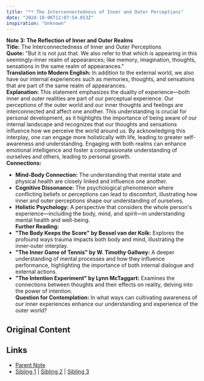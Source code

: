 ```yaml
---
title: "** The Interconnectedness of Inner and Outer Perceptions"
date: "2024-10-06T12:07:54.053Z"
inspiration: "Unknown"
---
```


  
**Note 3: The Reflection of Inner and Outer Realms**  
**Title:** The Interconnectedness of Inner and Outer Perceptions  
**Quote:** "But it is not just that. We also refer to that which is appearing in this seemingly-inner realm of appearances; like memory, imagination, thoughts, sensations in the same realm of appearances."   
**Translation into Modern English:** In addition to the external world, we also have our internal experiences such as memories, thoughts, and sensations that are part of the same realm of appearances.  
**Explanation:** This statement emphasizes the duality of experience—both inner and outer realities are part of our perceptual experience. Our perceptions of the outer world and our inner thoughts and feelings are interconnected and affect one another. This understanding is crucial for personal development, as it highlights the importance of being aware of our internal landscape and recognizes that our thoughts and sensations influence how we perceive the world around us. By acknowledging this interplay, one can engage more holistically with life, leading to greater self-awareness and understanding. Engaging with both realms can enhance emotional intelligence and foster a compassionate understanding of ourselves and others, leading to personal growth.  
**Connections:**  
- **Mind-Body Connection:** The understanding that mental state and physical health are closely linked and influence one another.  
- **Cognitive Dissonance:** The psychological phenomenon where conflicting beliefs or perceptions can lead to discomfort, illustrating how inner and outer perceptions shape our understanding of ourselves.  
- **Holistic Psychology:** A perspective that considers the whole person's experience—including the body, mind, and spirit—in understanding mental health and well-being.  
**Further Reading:**  
- **"The Body Keeps the Score" by Bessel van der Kolk:** Explores the profound ways trauma impacts both body and mind, illustrating the inner-outer interplay.  
- **"The Inner Game of Tennis" by W. Timothy Gallwey:** A deeper understanding of mental processes and how they influence performance, highlighting the importance of both internal dialogue and external actions.  
- **"The Intention Experiment" by Lynn McTaggart:** Examines the connections between thoughts and their effects on reality, delving into the power of intention.  
**Question for Contemplation:** In what ways can cultivating awareness of our inner experiences enhance our understanding and experience of the outer world?  


## Original Content



## Links

- [Parent Note](/parent-note.md)
- [Sibling 1](/zettel1.md) | [Sibling 2](/zettel2.md) | [Sibling 3](/zettel3.md)
